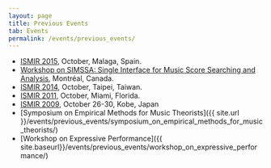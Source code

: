 ```yaml
---
layout: page
title: Previous Events
tab: Events
permalink: /events/previous_events/
---
```


* [ISMIR 2015](http://ismir2015.uma.es/), October, Malaga, Spain.
* [Workshop on SIMSSA: Single Interface for Music Score Searching and Analysis](http://www.cirmmt.org/activities/workshops/research/simssa0914/event), Montréal, Canada.
* [ISMIR 2014](http://ismir2014.ismir.net/), October, Taipei, Taiwan.
* [ISMIR 2011](http://ismir2011.ismir.net/), October, Miami, Florida.
* [ISMIR 2009](http://ismir2009.ismir.net/), October 26-30, Kobe, Japan
* [Symposium on Empirical Methods for Music Theorists]({{ site.url }}/events/previous_events/symposium_on_empirical_methods_for_music_theorists/)
* [Workshop on Expressive Performance]({{ site.baseurl}}/events/previous_events/workshop_on_expressive_performance/)
